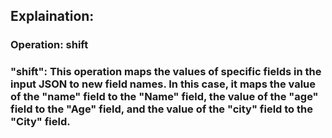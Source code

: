 ## Explaination:
### Operation: shift
### "shift": This operation maps the values of specific fields in the input JSON to new field names. In this case, it maps the value of the "name" field to the "Name" field, the value of the "age" field to the "Age" field, and the value of the "city" field to the "City" field.